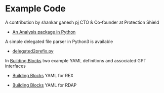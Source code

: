 # Example Code

A contribution by shankar ganesh pj CTO & Co-founder at Protection Shield

 * [An Analysis package in Python](Analyze/README.md)

A simple delegated file parser in Python3 is available

 * [delegated2prefix.py](delegated2prefix/README.md)

In [Building Blocks](../Building%20Blocks/README.md) two example YAML definitions and associated GPT interfaces

 * [Building Blocks](../Building%20Blocks/REX.md) YAML for REX

 * [Building Blocks](../Building%20Blocks/RDAP.md) YAML for RDAP

   

